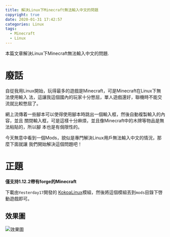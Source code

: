 ```yaml
---
title: 解決Linux下Minecraft無法輸入中文的問題
copyright: true
date: 2020-01-31 17:42:57
categories: Linux
tags: 
  - Minecraft
  - Linux
---
```


本篇文章解決Linux下Minecraft無法輸入中文的問題.

<!--more-->

# 廢話

自從我用Linux開始，玩得最多的遊戲是Minecraft，可是Minecraft在Linux下無法使用輸入
法，這讓我這個國內的玩家十分憋屈，單人遊戲還好，聯機時不能交流就比較憋屈了。

網上流傳着一些腳本可以使得使用腳本時跳出一個輸入框，然後自動複製輸入的內容，並且
關閉輸入框，可是這樣十分麻煩，並且像Minecraft中的木牌等物品是無法粘貼的，所以腳
本也是有侷限性的。

今天無意中看到一個Mods，貌似是專門解決Linux用戶無法輸入中文的情況，那麼下面就讓
我們開始解決這個問題吧！

# 正題 

**僅支持1.12.2帶有forge的Minecraft**

下載由`Yesterday17`開發的
[KokoaLinux](https://github.com/Yesterday17/KokoaLinux/releases "KokaoLinux")模組，然後將這個模組丟到`mods`目錄下啓動遊戲即可。

## 效果圖

![效果圖](../解決Linux下Minecraft無法輸入中文的問題/效果圖.gif "效果圖")



